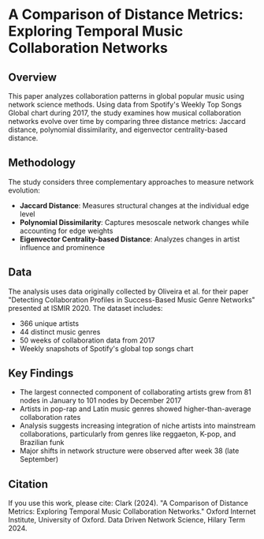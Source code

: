 # A Comparison of Distance Metrics: Exploring Temporal Music Collaboration Networks

## Overview
This paper analyzes collaboration patterns in global popular music using network science methods. Using data from Spotify's Weekly Top Songs Global chart during 2017, the study examines how musical collaboration networks evolve over time by comparing three distance metrics: Jaccard distance, polynomial dissimilarity, and eigenvector centrality-based distance.

## Methodology
The study considers three complementary approaches to measure network evolution:
- **Jaccard Distance**: Measures structural changes at the individual edge level
- **Polynomial Dissimilarity**: Captures mesoscale network changes while accounting for edge weights
- **Eigenvector Centrality-based Distance**: Analyzes changes in artist influence and prominence

## Data
The analysis uses data originally collected by Oliveira et al. for their paper "Detecting Collaboration Profiles in Success-Based Music Genre Networks" presented at ISMIR 2020. The dataset includes:
- 366 unique artists
- 44 distinct music genres
- 50 weeks of collaboration data from 2017
- Weekly snapshots of Spotify's global top songs chart

## Key Findings
- The largest connected component of collaborating artists grew from 81 nodes in January to 101 nodes by December 2017
- Artists in pop-rap and Latin music genres showed higher-than-average collaboration rates
- Analysis suggests increasing integration of niche artists into mainstream collaborations, particularly from genres like reggaeton, K-pop, and Brazilian funk
- Major shifts in network structure were observed after week 38 (late September)

## Citation
If you use this work, please cite: 
Clark (2024). "A Comparison of Distance Metrics: Exploring Temporal Music Collaboration Networks." Oxford Internet Institute, University of Oxford. Data Driven Network Science, Hilary Term 2024.

